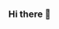 ### Hi there 👋

<!--
**Popa20123/Popa20123** is a ✨ _special_ ✨ repository because its `README.md` (this file) appears on your GitHub profile.

Here are some ideas to get you started:

- 🔭 I’m currently working on ...
- 🌱 I’m currently learning ...
- ![1000000540](https://github.com/Popa20123/Popa20123/assets/143762403/9bce68dd-f8e3-4b2a-b256-77ac5d17d8bd)
👯 I’m looking to collaborate on ...
- 🤔 I’m looking for help with ...
- 💬 Ask me about ...
- 📫 How to reach me: ...
- 😄 Pronouns: ...
- ⚡ Fun fact: ...
-->
